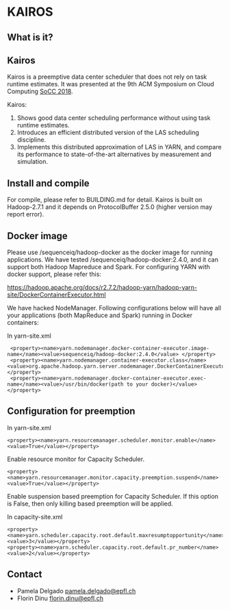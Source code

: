 # KAIROS

What is it?
-----------

Kairos
------

Kairos is a preemptive data center scheduler that does not rely on task runtime estimates. It was presented at the 9th ACM Symposium on Cloud Computing [SoCC 2018](https://infoscience.epfl.ch/record/256720/files/socc18-final186.pdf).

Kairos:
1) Shows good data center scheduling performance without using task runtime estimates.
2) Introduces an efficient distributed version of the LAS scheduling discipline.
3) Implements this distributed approximation of LAS in YARN, and compare its performance to state-of-the-art alternatives by measurement and simulation.

Install and compile
-------------------

For compile, please refer to BUILDING.md for detail. Kairos is built on Hadoop-2.7.1 and it depends on ProtocolBuffer 2.5.0 (higher version may report error).


Docker image
------------
 
Please use /sequenceiq/hadoop-docker as the docker image for running applications. 
We have tested /sequenceiq/hadoop-docker:2.4.0, and it can
support both Hadoop Mapreduce and Spark. For configuring YARN with docker support, please refer this:

https://hadoop.apache.org/docs/r2.7.2/hadoop-yarn/hadoop-yarn-site/DockerContainerExecutor.html

We have hacked NodeManager. Following configurations below will have all your applications (both MapReduce and Spark) running
in Docker containers: 

In yarn-site.xml

```
 <property><name>yarn.nodemanager.docker-container-executor.image-name</name><value>sequenceiq/hadoop-docker:2.4.0</value> </property>
 <property><name>yarn.nodemanager.container-executor.class</name><value>org.apache.hadoop.yarn.server.nodemanager.DockerContainerExecutor</value></property>
 <property><name>yarn.nodemanager.docker-container-executor.exec-name</name><value>/usr/bin/docker(path to your docker)</value></property>
```

Configuration for preemption
----------------------------

In yarn-site.xml

```
<property><name>yarn.resourcemanager.scheduler.monitor.enable</name><value>True</value></property>
```

Enable resource monitor for Capacity Scheduler.

```
<property><name>yarn.resourcemanager.monitor.capacity.preemption.suspend</name><value>True</value></property>
```

Enable suspension based preemption for Capacity Scheduler. If this option is False, then only killing based preemption will be
applied. 

In capacity-site.xml

```
<property><name>yarn.scheduler.capacity.root.default.maxresumptopportunity</name><value>3</value></property>
<property><name>yarn.scheduler.capacity.root.default.pr_number</name><value>2</value></property>
```

Contact
-------

- Pamela Delgado <pamela.delgado@epfl.ch>
- Florin Dinu <florin.dinu@epfl.ch>

